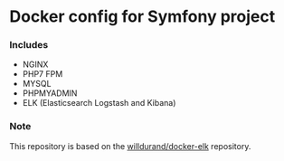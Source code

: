 # Docker config for Symfony project

### Includes

- NGINX
- PHP7 FPM
- MYSQL
- PHPMYADMIN
- ELK (Elasticsearch Logstash and Kibana)

### Note
This repository is based on the [willdurand/docker-elk](https://github.com/willdurand/docker-elk) repository.